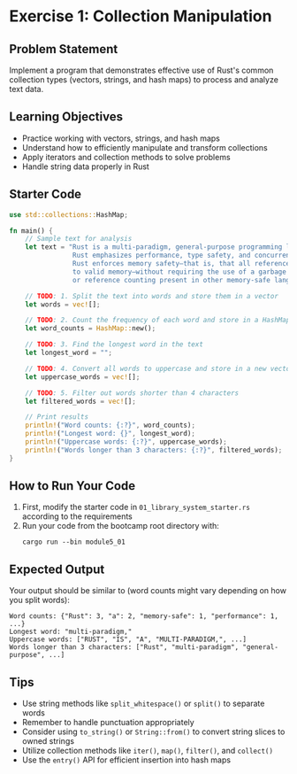 # Exercise 1: Collection Manipulation

## Problem Statement

Implement a program that demonstrates effective use of Rust's common collection types (vectors, strings, and hash maps) to process and analyze text data.

## Learning Objectives

- Practice working with vectors, strings, and hash maps
- Understand how to efficiently manipulate and transform collections
- Apply iterators and collection methods to solve problems
- Handle string data properly in Rust

## Starter Code

```rust
use std::collections::HashMap;

fn main() {
    // Sample text for analysis
    let text = "Rust is a multi-paradigm, general-purpose programming language. \
                Rust emphasizes performance, type safety, and concurrency. \
                Rust enforces memory safety—that is, that all references point \
                to valid memory—without requiring the use of a garbage collector \
                or reference counting present in other memory-safe languages.";

    // TODO: 1. Split the text into words and store them in a vector
    let words = vec![];

    // TODO: 2. Count the frequency of each word and store in a HashMap
    let word_counts = HashMap::new();

    // TODO: 3. Find the longest word in the text
    let longest_word = "";

    // TODO: 4. Convert all words to uppercase and store in a new vector
    let uppercase_words = vec![];

    // TODO: 5. Filter out words shorter than 4 characters
    let filtered_words = vec![];

    // Print results
    println!("Word counts: {:?}", word_counts);
    println!("Longest word: {}", longest_word);
    println!("Uppercase words: {:?}", uppercase_words);
    println!("Words longer than 3 characters: {:?}", filtered_words);
}
```

## How to Run Your Code

1. First, modify the starter code in `01_library_system_starter.rs` according to the requirements
2. Run your code from the bootcamp root directory with:
   ```
   cargo run --bin module5_01
   ```

## Expected Output

Your output should be similar to (word counts might vary depending on how you split words):

```
Word counts: {"Rust": 3, "a": 2, "memory-safe": 1, "performance": 1, ...}
Longest word: "multi-paradigm,"
Uppercase words: ["RUST", "IS", "A", "MULTI-PARADIGM,", ...]
Words longer than 3 characters: ["Rust", "multi-paradigm", "general-purpose", ...]
```

## Tips

- Use string methods like `split_whitespace()` or `split()` to separate words
- Remember to handle punctuation appropriately
- Consider using `to_string()` or `String::from()` to convert string slices to owned strings
- Utilize collection methods like `iter()`, `map()`, `filter()`, and `collect()`
- Use the `entry()` API for efficient insertion into hash maps
